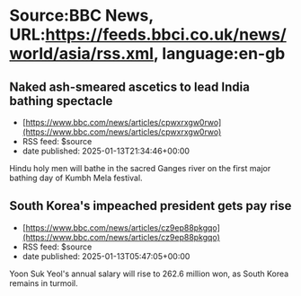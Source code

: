 # Source:BBC News, URL:https://feeds.bbci.co.uk/news/world/asia/rss.xml, language:en-gb

## Naked ash-smeared ascetics to lead India bathing spectacle
 - [https://www.bbc.com/news/articles/cpwxrxgw0rwo](https://www.bbc.com/news/articles/cpwxrxgw0rwo)
 - RSS feed: $source
 - date published: 2025-01-13T21:34:46+00:00

Hindu holy men will bathe in the sacred Ganges river on the first major bathing day of Kumbh Mela festival.

## South Korea's impeached president gets pay rise
 - [https://www.bbc.com/news/articles/cz9ep88pkgqo](https://www.bbc.com/news/articles/cz9ep88pkgqo)
 - RSS feed: $source
 - date published: 2025-01-13T05:47:05+00:00

Yoon Suk Yeol's annual salary will rise to 262.6 million won, as South Korea remains in turmoil.

